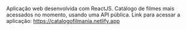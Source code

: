 Aplicação web desenvolvida com ReactJS.
Catálogo de filmes mais acessados no momento, usando uma API pública.
Link para acessar a aplicação: https://catalogofilmania.netlify.app
